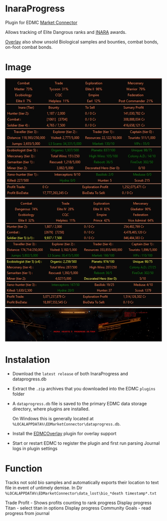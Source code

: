 # InaraProgress

Plugin for EDMC  [Market Connector](https://github.com/EDCD/EDMarketConnector/wiki)

Allows tracking of Elite Dangrous ranks and [INARA](https://inara.cz/) awards. 

[Overlay](https://github.com/inorton/EDMCOverlay) also show unsold Biological samples and bounties, combat bonds, on-foot combat bonds.

# Image
<img src="InaraProgress.jpg">
<img src="InaraProgress_2.jpg">

<img src="Titan Progress.jpg">


# Instalation

 *  Download the `latest release` of both InaraProgress and dataprogress.db
 * Extract the `.zip` archives that you downloaded into the EDMC `plugins` folder 
 
 * A `dataprogress.db` file is saved to the primary EDMC data storage directory, where plugins are installed.

     On Windows this is generally located at `%LOCALAPPDATA%\EDMarketConnector\dataprogress.db`.

 * Install the [EDMCOverlay](https://github.com/inorton/EDMCOverlay) plugin for overlay support
 * Start or restart EDMC to register the plugin and first run parsing Journal logs in plugin settings

# Function
 Tracks not sold bio samples and automatically exports their location to text file in event of untimely demise.
 In Dir `%LOCALAPPDATA%\EDMarketConnector\data_lost\bio_*death timestamp*.txt` 

Trade Profit - Shows profits counting to rank progress
Display progress Titan - select titan in options
Display progress Community Goals - read progress from journal
